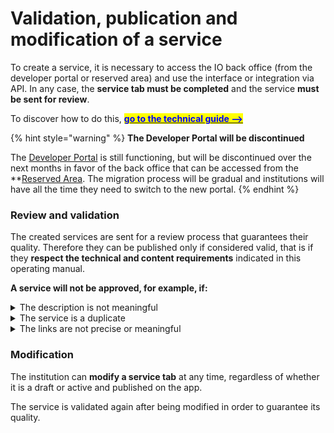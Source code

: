 # Validation, publication and modification of a service

To create a service, it is necessary to access the IO back office (from the developer portal or reserved area) and use the interface or integration via API. In any case, the **service tab must be completed** and the service **must be sent for review**. 

To discover how to do this, [<mark style="color:blue;">**go to the technical guide -->**</mark> ](https://docs.pagopa.it/io-guida-tecnica/?)

{% hint style="warning" %} **The Developer Portal will be discontinued**

The [Developer Portal](https://developer.io.italia.it/) is still functioning, but will be discontinued over the next months in favor of the back office that can be accessed from the **[Reserved Area](https://www.pagopa.it/it/self-care/). The migration process will be gradual and institutions will have all the time they need to switch to the new portal. {% endhint %}

### Review and validation

The created services are sent for a review process that guarantees their quality. Therefore they can be published only if considered valid, that is if they **respect the technical and content requirements** indicated in this operating manual. 

**A service will not be approved, for example, if:**

<details>

<summary>The description is not meaningful</summary>

If the service has a title and description that are not correlated, or a description that is not meaningful, it will not be approved.

❌ An example of what not to do:

 `TARI`

`Il servizio consente ai cittadini di ricevere aggiornamenti sulle attività svolte dal comune.`

</details>

<details>

<summary>The service is a duplicate</summary>

If the service coincides partially or fully with another service of the institution already published on IO, it will not be approved.

❌ The same institution cannot indicate on IO two different services that concern TARI (tax on waste), such as `Emissione pagamento TARI` and `Avviso scadenza pagamento TARI`

</details>

<details>

<summary>The links are not precise or meaningful</summary>

Some services are indicated on IO only to provide a link to access an external site. If the link is to an informational or generic page, and not a page for users to perform a precise action, the service will not be approved.

❌ An example of what not to do:

`Biglietti museo`

`Il servizio consente di acquistare biglietti per il museo comunale.`

`Visita il sito`

In this case, the link on “Visit the website” opens the “Payments and collections” page of the service provider. To be approved, the service must directly open the page for purchasing the tickets.

</details>

### Modification

The institution can **modify a service tab** at any time, regardless of whether it is a draft or active and published on the app. 

The service is validated again after being modified in order to guarantee its quality.